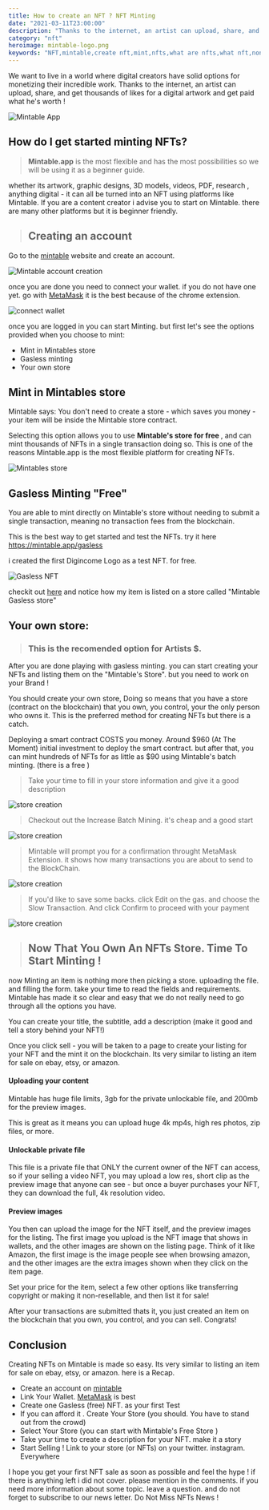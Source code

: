 ```yaml
---
title: How to create an NFT ? NFT Minting
date: "2021-03-11T23:00:00"
description: "Thanks to the internet, an artist can upload, share, and get thousands of likes for a digital artwork, We want to live in a world where digital creators have solid options for monetizing their incredible work, That's why DigIncome will cover everything about NFTs"
category: "nft"
heroimage: mintable-logo.png
keywords: "NFT,mintable,create nft,mint,nfts,what are nfts,what nft,non fungible tokens,crypto art,cryptokitties,cryptopunks,openseea,nifty"
---
```


We want to live in a world where digital creators have solid options for monetizing their incredible work. Thanks to the internet, an artist can upload, share, and get thousands of likes for a digital artwork and get paid what he's worth !

![Mintable App](./mintable-logo.png)

## How do I get started minting NFTs?

> <strong>Mintable.app</strong> is the most flexible and has the most possibilities so we will be using it as a beginner guide.

whether its artwork, graphic designs, 3D models, videos, PDF, research , anything digital - it can all be turned into an NFT using platforms like Mintable. If you are a content creator i advise you to start on Mintable. there are many other platforms but it is beginner friendly.

> ## Creating an account

Go to the [mintable](https://mintable.app/) website and create an account.

![Mintable account creation](./account-creation.PNG)

once you are done you need to connect your wallet. if you do not have one yet. go with [MetaMask](https://metamask.io/) it is the best because of the chrome extension.

![connect wallet](./connect-wallet.PNG)

once you are logged in you can start Minting. but first let's see the options provided when you choose to mint:

- Mint in Mintables store
- Gasless minting
- Your own store

## Mint in Mintables store

Mintable says: You don't need to create a store - which saves you money - your item will be inside the Mintable store contract.

Selecting this option allows you to use <strong> Mintable's store for free </strong>, and can mint thousands of NFTs in a single transaction doing so. This is one of the reasons Mintable.app is the most flexible platform for creating NFTs.

![Mintables store](./mintable-store.PNG)

## Gasless Minting "Free"

You are able to mint directly on Mintable's store without needing to submit a single transaction, meaning no transaction fees from the blockchain.

This is the best way to get started and test the NFTs. try it here https://mintable.app/gasless

i created the first Digincome Logo as a test NFT. for free.

![Gasless NFT](./logo-nft.PNG)

checkit out [here](https://mintable.app/art/item/gasless-NFT-no-subs-yo/N_D-01VtDDViN_H) and
notice how my item is listed on a store called "Mintable Gasless store"

## Your own store:

> ### This is the recomended option for Artists $.

After you are done playing with gasless minting. you can start creating your NFTs and listing them on the "Mintable's Store". but you need to work on your Brand !

You should create your own store, Doing so means that you have a store (contract on the blockchain) that you own, you control, your the only person who owns it. This is the preferred method for creating NFTs but there is a catch.

Deploying a smart contract COSTS you money. Around $960 (At The Moment) initial investment to deploy the smart contract. but after that, you can mint hundreds of NFTs for as little as $90 using Mintable's batch minting. (there is a free )

> Take your time to fill in your store information and give it a good description

![store creation](./store-1.PNG)

> Checkout out the Increase Batch Mining. it's cheap and a good start

![store creation](./store-2.PNG)

> Mintable will prompt you for a confirmation throught MetaMask Extension. it shows how many transactions you are about to send to the BlockChain.

![store creation](./store-3.PNG)

> If you'd like to save some backs. click Edit on the gas. and choose the Slow Transaction. And click Confirm to proceed with your payment

![store creation](./store-4.PNG)

> ## Now That You Own An NFTs Store. Time To Start Minting !

now Minting an item is nothing more then picking a store. uploading the file. and filling the form.
take your time to read the fields and requirements. Mintable has made it so clear and easy that we do not really need to go through all the options you have.

You can create your title, the subtitle, add a description (make it good and tell a story behind your NFT!)

Once you click sell - you will be taken to a page to create your listing for your NFT and the mint it on the blockchain. Its very similar to listing an item for sale on ebay, etsy, or amazon.

#### Uploading your content

Mintable has huge file limits, 3gb for the private unlockable file, and 200mb for the preview images.

This is great as it means you can upload huge 4k mp4s, high res photos, zip files, or more.

#### Unlockable private file

This file is a private file that ONLY the current owner of the NFT can access, so if your selling a video NFT, you may upload a low res, short clip as the preview image that anyone can see - but once a buyer purchases your NFT, they can download the full, 4k resolution video.

#### Preview images

You then can upload the image for the NFT itself, and the preview images for the listing. The first image you upload is the NFT image that shows in wallets, and the other images are shown on the listing page. Think of it like Amazon, the first image is the image people see when browsing amazon, and the other images are the extra images shown when they click on the item page.

Set your price for the item, select a few other options like transferring copyright or making it non-resellable, and then list it for sale!

After your transactions are submitted thats it, you just created an item on the blockchain that you own, you control, and you can sell. Congrats!

## Conclusion

Creating NFTs on Mintable is made so easy. Its very similar to listing an item for sale on ebay, etsy, or amazon. here is a Recap.

- Create an account on [mintable](https://mintable.app/)
- Link Your Wallet. [MetaMask](https://metamask.io/) is best
- Create one Gasless (free) NFT. as your first Test
- If you can afford it . Create Your Store (you should. You have to stand out from the crowd)
- Select Your Store (you can start with Mintable's Free Store )
- Take your time to create a description for your NFT. make it a story
- Start Selling ! Link to your store (or NFTs) on your twitter. instagram. Everywhere

I hope you get your first NFT sale as soon as possible and feel the hype !
if there is anything left i did not cover. please mention in the comments. if you need more information about some topic. leave a question. and do not forget to subscribe to our news letter. Do Not Miss NFTs News !
